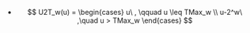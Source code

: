 - $$
  U2T_w(u) =
  \begin{cases}
  u\ ,  \qquad u \leq TMax_w \\
  u-2^w\ ,\quad u > TMax_w
  \end{cases}
  $$